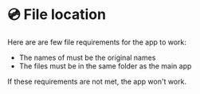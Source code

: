 # 💿 File location

Here are are few file requirements for the app to work:

* The names of must be the original names
* The files must be in the same folder as the main app

If these requirements are not met, the app won't work.&#x20;
